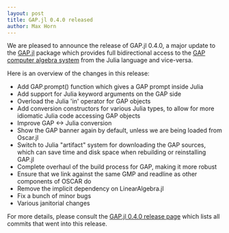 ```yaml
---
layout: post
title: GAP.jl 0.4.0 released
author: Max Horn
---
```

We are pleased to announce the release of GAP.jl 0.4.0, a major update to the
[GAP.jl](https://github.com/oscar-system/GAP.jl) package which provides full
bidirectional access to the [GAP computer algebra system](https://www.gap-system.org)
from the Julia language and vice-versa.

Here is an overview of the changes in this release:

- Add GAP.prompt() function which gives a GAP prompt inside Julia
- Add support for Julia keyword arguments on the GAP side
- Overload the Julia 'in' operator for GAP objects
- Add conversion constructors for various Julia types, to allow for more
  idiomatic Julia code accessing GAP objects
- Improve GAP <-> Julia conversion
- Show the GAP banner again by default, unless we are being loaded from Oscar.jl
- Switch to Julia "artifact" system for downloading the GAP sources,
  which can save time and disk space when rebuilding or reinstalling GAP.jl
- Complete overhaul of the build process for GAP, making it more robust
- Ensure that we link against the same GMP and readline as other components of
  OSCAR do
- Remove the implicit dependency on LinearAlgebra.jl
- Fix a bunch of minor bugs
- Various janitorial changes

For more details, please consult the
[GAP.jl 0.4.0 release page](https://github.com/oscar-system/GAP.jl/releases/tag/v0.4.0)
which lists all commits that went into this release.
